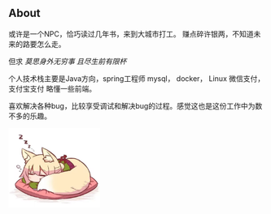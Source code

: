 ## About

或许是一个NPC，恰巧读过几年书，来到大城市打工。
赚点碎许银两，不知道未来的路要怎么走。

但求 *莫思身外无穷事 且尽生前有限杯*

个人技术栈主要是Java方向，spring工程师
mysql，
docker，
Linux
微信支付，支付宝支付
略懂一些前端。

喜欢解决各种bug，比较享受调试和解决bug的过程。感觉这也是这份工作中为数不多的乐趣。

<img src="img/fox.jpg" width="180" alt="狐狸睡大觉！">


